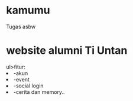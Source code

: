 # kamumu
Tugas asbw
<h1>website alumni Ti Untan</h1>
ul>fitur:
<li>-akun</li>
<li>-event</li>
<li>-social login</li>
<li>-cerita dan memory..</li>
